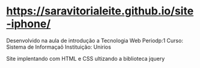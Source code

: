 # https://saravitorialeite.github.io/site-iphone/
Desenvolvido na  aula de  introdução a Tecnologia Web
Periodp:1
Curso: Sistema de Informaçaõ
Instituição: Unirios

Site implentando com HTML e CSS ultizando a biblioteca jquery

